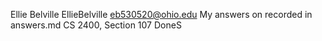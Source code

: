 Ellie Belville
EllieBelville
eb530520@ohio.edu
My answers on recorded in answers.md
CS 2400, Section 107
DoneS